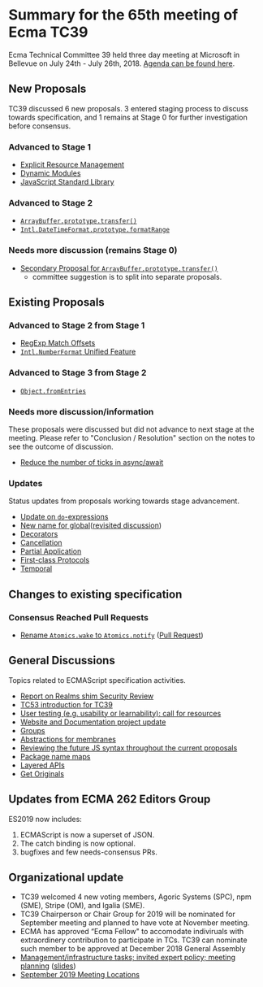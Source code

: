 # Summary for the 65th meeting of Ecma TC39

Ecma Technical Committee 39 held three day meeting at Microsoft in Bellevue on July 24th - July 26th, 2018. [Agenda can be found here](https://github.com/tc39/agendas/blob/master/2018/07.md).


## New Proposals
TC39 discussed 6 new proposals. 3 entered staging process to discuss towards specification, and 1 remains at Stage 0 for further investigation before consensus.  

### Advanced to Stage 1 
- [Explicit Resource Management](july-24.md#explicit-resource-management)
- [Dynamic Modules](july-25.md#dynamic-modules)
- [JavaScript Standard Library](july-26.md#javascript-standard-library)

### Advanced to Stage 2 
- [`ArrayBuffer.prototype.transfer()`](https://github.com/rwaldron/tc39-notes/blob/master/es9/2018-07/july-24.md#arraybufferprototypetransfer)
- [`Intl.DateTimeFormat.prototype.formatRange`](july-24.md#intldatetimeformatprototypeformatrange)


### Needs more discussion (remains Stage 0) 
- [Secondary Proposal for `ArrayBuffer.prototype.transfer()`](july-24.md#secondary-proposal-for-arraybufferprototypetransfer)
  - committee suggestion is to split into separate proposals.


## Existing Proposals

### Advanced to Stage 2 from Stage 1
- [RegExp Match Offsets](july-25.md#regexp-match-offsets)
- [`Intl.NumberFormat` Unified Feature](july-26.md#intlnumberformat-unified-feature-proposal-for-stage-2)

### Advanced to Stage 3 from Stage 2
- [`Object.fromEntries`](july-24.md#new-name-for-global)


### Needs more discussion/information
These proposals were discussed but did not advance to next stage at the meeting. Please refer to "Conclusion / Resolution" section on the notes to see the outcome of discussion.
- [Reduce the number of ticks in async/await](july-25.md#reduce-the-number-of-ticks-in-asyncawait)

### Updates
Status updates from proposals working towards stage advancement.
- [Update on `do`-expressions](july-24.md#update-on-do-expressions)
- [New name for global](july-24.md#new-name-for-global)([revisited discussion](july-25.md#revisit-global-name))
- [Decorators](july-25.md#decorators-towards-stage-3)
- [Cancellation](july-25.md#cancellation-update)
- [Partial Application](july-25.md#partial-application)
- [First-class Protocols](july-25.md#updates-on-first-class-protocols)
- [Temporal](july-26.md#temporal-proposal-update)


## Changes to existing specification

### Consensus Reached Pull Requests 
- [Rename `Atomics.wake` to `Atomics.notify`](july-24.md#atomicsnotify) ([Pull Request](https://github.com/tc39/ecma262/pull/1220))

## General Discussions 
Topics related to ECMAScript specification activities. 
- [Report on Realms shim Security Review](july-24.md#report-on-realms-shim-security-review)
- [TC53 introduction for TC39](july-24.md#tc53-introduction-for-tc39)
- [User testing (e.g. usability or learnability): call for resources](july-24.md#user-testing-eg-usability-or-learnability-call-for-resources)
- [Website and Documentation project update](july-25.md#website-and-documentation-project-update)
- [Groups](july-25.md#groups)
- [Abstractions for membranes](2018-07/july-26.md#abstractions-for-membranes)
- [Reviewing the future JS syntax throughout the current proposals](july-26.md#reviewing-the-future-js-syntax-throughout-the-current-proposals-overflow)
- [Package name maps](july-26.md#package-name-maps)
- [Layered APIs](2018-07/july-26.md#layered-apis)
- [Get Originals](july-26.md#get-originals)


## Updates from ECMA 262 Editors Group
ES2019 now includes:
1. ECMAScript is now a superset of JSON.
2. The catch binding is now optional. 
3. bugfixes and few needs-consensus PRs.


## Organizational update
- TC39 welcomed 4 new voting members, Agoric Systems (SPC), npm (SME), Stripe (OM), and Igalia (SME).
- TC39 Chairperson or Chair Group for 2019 will be nominated for September meeting and planned to have vote at November meeting. 
- ECMA has approved “Ecma Fellow" to accomodate indiviruals with extraordinery contribution to participate in TCs. TC39 can nominate such member to be approved at December 2018 General Assembly
- [Management/infrastructure tasks; invited expert policy; meeting planning](july-24.md#managementinfrastructure-tasks-invited-expert-policy-meeting-planning) ([slides](https://docs.google.com/presentation/d/1eTBTMZzylhZR4v7Hgfd3UJYwLBgQZgX8q8fGvsvcNDE/edit#slide=id.p))
- [September 2019 Meeting Locations](july-26.md#september-2019-meeting-location)
